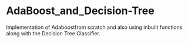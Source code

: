 # AdaBoost_and_Decision-Tree

Implementation of Adaboostfrom scratch and also using inbuilt functions along with the Decision Tree Classifier.
